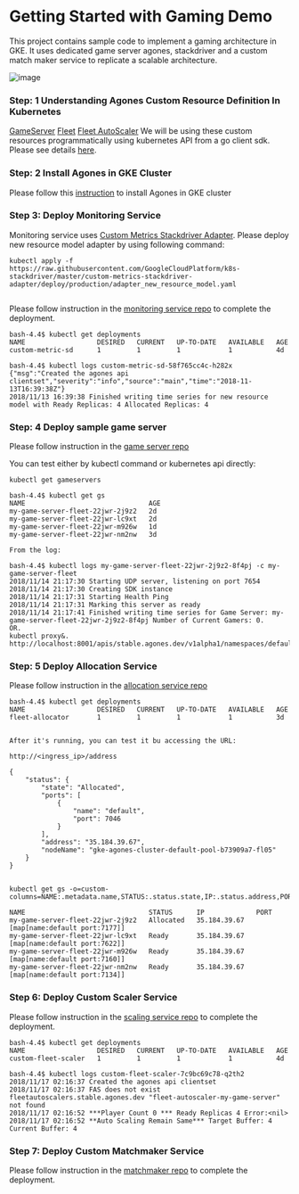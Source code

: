 # Getting Started with Gaming Demo

This project contains sample code to implement a gaming architecture in GKE. It uses dedicated game server agones, stackdriver and a custom match maker service to replicate a scalable architecture.  

![image](https://screenshot.googleplex.com/NGeTRp3cKkt.png)

### Step: 1 Understanding Agones Custom Resource Definition In Kubernetes

[GameServer](https://github.com/GoogleCloudPlatform/agones/blob/master/docs/gameserver_spec.md)
[Fleet](https://github.com/GoogleCloudPlatform/agones/blob/master/docs/fleet_spec.md)
[Fleet AutoScaler](https://github.com/GoogleCloudPlatform/agones/blob/master/docs/fleetautoscaler_spec.md)
We will be using these custom resources programmatically using kubernetes API from a go client sdk. Please see details [here](https://github.com/GoogleCloudPlatform/agones/blob/master/docs/access_api.md).


### Step: 2 Install Agones in GKE Cluster

Please follow this [instruction](https://github.com/GoogleCloudPlatform/agones/blob/master/install/README.md) to install Agones in GKE cluster


### Step 3: Deploy Monitoring Service

Monitoring service uses [Custom Metrics Stackdriver Adapter](https://github.com/GoogleCloudPlatform/k8s-stackdriver/tree/master/custom-metrics-stackdriver-adapter). Please deploy new resource model adapter  by using following command:

```
kubectl apply -f https://raw.githubusercontent.com/GoogleCloudPlatform/k8s-stackdriver/master/custom-metrics-stackdriver-adapter/deploy/production/adapter_new_resource_model.yaml


```
Please follow instruction in the [monitoring service repo](./monitoring-service/README.md) to complete the deployment.  

```
bash-4.4$ kubectl get deployments
NAME                  DESIRED   CURRENT   UP-TO-DATE   AVAILABLE   AGE
custom-metric-sd      1         1         1            1           4d

bash-4.4$ kubectl logs custom-metric-sd-58f765cc4c-h282x 
{"msg":"Created the agones api clientset","severity":"info","source":"main","time":"2018-11-13T16:39:38Z"}
2018/11/13 16:39:38 Finished writing time series for new resource model with Ready Replicas: 4 Allocated Replicas: 4

```


### Step: 4 Deploy sample game server 

Please follow instruction in the [game server repo](./gameserver/README.md)

You can test either by kubectl command or kubernetes api directly:

```
kubectl get gameservers

bash-4.4$ kubectl get gs
NAME                               AGE
my-game-server-fleet-22jwr-2j9z2   2d
my-game-server-fleet-22jwr-lc9xt   2d
my-game-server-fleet-22jwr-m926w   1d
my-game-server-fleet-22jwr-nm2nw   3d

From the log: 

bash-4.4$ kubectl logs my-game-server-fleet-22jwr-2j9z2-8f4pj -c my-game-server-fleet
2018/11/14 21:17:30 Starting UDP server, listening on port 7654
2018/11/14 21:17:30 Creating SDK instance
2018/11/14 21:17:31 Starting Health Ping
2018/11/14 21:17:31 Marking this server as ready
2018/11/14 21:17:41 Finished writing time series for Game Server: my-game-server-fleet-22jwr-2j9z2-8f4pj Number of Current Gamers: 0. 
OR. 
kubectl proxy&. 
http://localhost:8001/apis/stable.agones.dev/v1alpha1/namespaces/default/gameservers/. 

```

### Step: 5 Deploy Allocation Service 

Please follow instruction in the [allocation service repo](./allocation-service/README.md)


```
bash-4.4$ kubectl get deployments
NAME                  DESIRED   CURRENT   UP-TO-DATE   AVAILABLE   AGE
fleet-allocator       1         1         1            1           3d


After it's running, you can test it bu accessing the URL:

http://<ingress_ip>/address

{
    "status": {
        "state": "Allocated",
        "ports": [
            {
                "name": "default",
                "port": 7046
            }
        ],
        "address": "35.184.39.67",
        "nodeName": "gke-agones-cluster-default-pool-b73909a7-fl05"
    }
}


kubectl get gs -o=custom-columns=NAME:.metadata.name,STATUS:.status.state,IP:.status.address,PORT:.status.ports

NAME                               STATUS      IP             PORT
my-game-server-fleet-22jwr-2j9z2   Allocated   35.184.39.67   [map[name:default port:7177]]
my-game-server-fleet-22jwr-lc9xt   Ready       35.184.39.67   [map[name:default port:7622]]
my-game-server-fleet-22jwr-m926w   Ready       35.184.39.67   [map[name:default port:7160]]
my-game-server-fleet-22jwr-nm2nw   Ready       35.184.39.67   [map[name:default port:7134]]

```


### Step 6: Deploy Custom Scaler Service

Please follow instruction in the [scaling service repo](./scaling-service/README.md) to complete the deployment.  

```
bash-4.4$ kubectl get deployments
NAME                  DESIRED   CURRENT   UP-TO-DATE   AVAILABLE   AGE
custom-fleet-scaler   1         1         1            1           4d

bash-4.4$ kubectl logs custom-fleet-scaler-7c9bc69c78-q2th2 
2018/11/17 02:16:37 Created the agones api clientset
2018/11/17 02:16:37 FAS does not exist fleetautoscalers.stable.agones.dev "fleet-autoscaler-my-game-server" not found
2018/11/17 02:16:52 ***Player Count 0 *** Ready Replicas 4 Error:<nil>
2018/11/17 02:16:52 **Auto Scaling Remain Same*** Target Buffer: 4 Current Buffer: 4
```

### Step 7: Deploy Custom Matchmaker Service

Please follow instruction in the [matchmaker repo](./scaling-service/README.md) to complete the deployment.  

